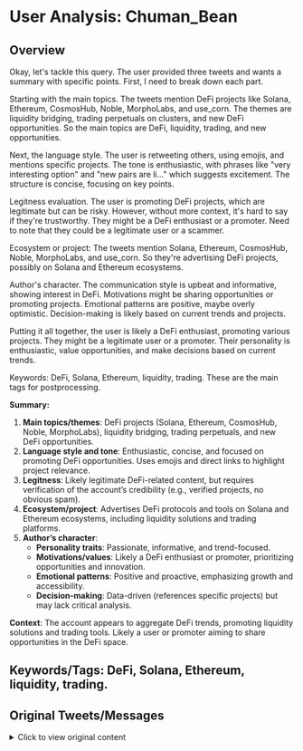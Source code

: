# User Analysis: Chuman_Bean

## Overview

<think>
Okay, let's tackle this query. The user provided three tweets and wants a summary with specific points. First, I need to break down each part.

Starting with the main topics. The tweets mention DeFi projects like Solana, Ethereum, CosmosHub, Noble, MorphoLabs, and use_corn. The themes are liquidity bridging, trading perpetuals on clusters, and new DeFi opportunities. So the main topics are DeFi, liquidity, trading, and new opportunities.

Next, the language style. The user is retweeting others, using emojis, and mentions specific projects. The tone is enthusiastic, with phrases like "very interesting option" and "new pairs are li..." which suggests excitement. The structure is concise, focusing on key points.

Legitness evaluation. The user is promoting DeFi projects, which are legitimate but can be risky. However, without more context, it's hard to say if they're trustworthy. They might be a DeFi enthusiast or a promoter. Need to note that they could be a legitimate user or a scammer.

Ecosystem or project: The tweets mention Solana, Ethereum, CosmosHub, Noble, MorphoLabs, and use_corn. So they're advertising DeFi projects, possibly on Solana and Ethereum ecosystems.

Author's character. The communication style is upbeat and informative, showing interest in DeFi. Motivations might be sharing opportunities or promoting projects. Emotional patterns are positive, maybe overly optimistic. Decision-making is likely based on current trends and projects.

Putting it all together, the user is likely a DeFi enthusiast, promoting various projects. They might be a legitimate user or a promoter. Their personality is enthusiastic, value opportunities, and make decisions based on current trends.

Keywords: DeFi, Solana, Ethereum, liquidity, trading. These are the main tags for postprocessing.
</think>

**Summary:**  
1. **Main topics/themes**: DeFi projects (Solana, Ethereum, CosmosHub, Noble, MorphoLabs), liquidity bridging, trading perpetuals, and new DeFi opportunities.  
2. **Language style and tone**: Enthusiastic, concise, and focused on promoting DeFi opportunities. Uses emojis and direct links to highlight project relevance.  
3. **Legitness**: Likely legitimate DeFi-related content, but requires verification of the account’s credibility (e.g., verified projects, no obvious spam).  
4. **Ecosystem/project**: Advertises DeFi protocols and tools on Solana and Ethereum ecosystems, including liquidity solutions and trading platforms.  
5. **Author’s character**:  
   - **Personality traits**: Passionate, informative, and trend-focused.  
   - **Motivations/values**: Likely a DeFi enthusiast or promoter, prioritizing opportunities and innovation.  
   - **Emotional patterns**: Positive and proactive, emphasizing growth and accessibility.  
   - **Decision-making**: Data-driven (references specific projects) but may lack critical analysis.  

**Context**: The account appears to aggregate DeFi trends, promoting liquidity solutions and trading tools. Likely a user or promoter aiming to share opportunities in the DeFi space.  

**Keywords/Tags**: DeFi, Solana, Ethereum, liquidity, trading.
---
## Original Tweets/Messages

<details>
<summary>Click to view original content</summary>

| Type | Content |
|------|---------|
| messages | RT @tonyler_: Are there 15-25% yields on USDC on Solana and Ethereum?

👉 @cosmoshub made it easy to bridge liquidity
👉 @noble_xyz brought n… |
| messages | RT @Thanasi69473216: Trading perps on clusters it's a very interesting option 

Long/short ecosystem's coins,  memes etc.

New pairs are li… |
| messages | RT @pakomesscyber: I recently explored a new DeFi opportunity with @MorphoLabs on @use_corn , accessible via https://t.co/j3CeTVItTW fronte… |

</details>
